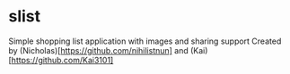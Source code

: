 # slist
Simple shopping list application with images and sharing support
Created by (Nicholas)[https://github.com/nihilistnun] and (Kai)[https://github.com/Kai3101]

